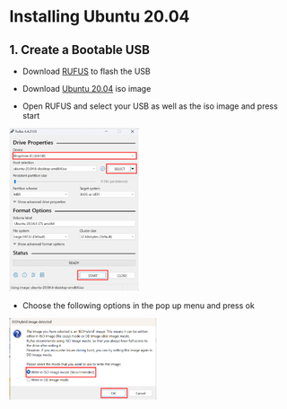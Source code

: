 # Installing Ubuntu 20.04
## 1. Create a Bootable USB
- Download [RUFUS](https://rufus.ie/en/) to flash the USB

- Download [Ubuntu 20.04](https://releases.ubuntu.com/focal/) iso image

- Open RUFUS and select your USB as well as the iso image and press start

<img src="Photos/pic1.png" alt="Example Image" width="232" height="290">

- Choose the following options in the pop up menu and press ok

<img src="Photos/pic2.png" alt="Example Image" width="262" height="145">